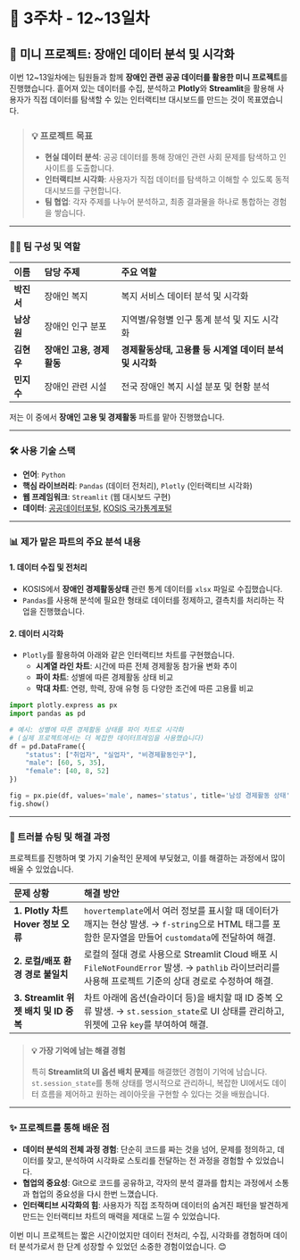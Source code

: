 # 📅 3주차 - 12~13일차

## 🚀 미니 프로젝트: 장애인 데이터 분석 및 시각화

이번 12~13일차에는 팀원들과 함께 **장애인 관련 공공 데이터를 활용한 미니 프로젝트**를 진행했습니다. 흩어져 있는 데이터를 수집, 분석하고 **Plotly**와 **Streamlit**을 활용해 사용자가 직접 데이터를 탐색할 수 있는 인터랙티브 대시보드를 만드는 것이 목표였습니다.

> ### 💡 프로젝트 목표
> - **현실 데이터 분석**: 공공 데이터를 통해 장애인 관련 사회 문제를 탐색하고 인사이트를 도출합니다.
> - **인터랙티브 시각화**: 사용자가 직접 데이터를 탐색하고 이해할 수 있도록 동적 대시보드를 구현합니다.
> - **팀 협업**: 각자 주제를 나누어 분석하고, 최종 결과물을 하나로 통합하는 경험을 쌓습니다.

---

### 🧑‍💻 팀 구성 및 역할

| 이름 | 담당 주제 | 주요 역할 |
| :--- | :--- | :--- |
| **박진서** | 장애인 복지 | 복지 서비스 데이터 분석 및 시각화 |
| **남상원** | 장애인 인구 분포 | 지역별/유형별 인구 통계 분석 및 지도 시각화 |
| **김현우** | **장애인 고용, 경제활동** | **경제활동상태, 고용률 등 시계열 데이터 분석 및 시각화** |
| **민지수** | 장애인 관련 시설 | 전국 장애인 복지 시설 분포 및 현황 분석 |

저는 이 중에서 **장애인 고용 및 경제활동** 파트를 맡아 진행했습니다.

---

### 🛠️ 사용 기술 스택

- **언어**: `Python`
- **핵심 라이브러리**: `Pandas` (데이터 전처리), `Plotly` (인터랙티브 시각화)
- **웹 프레임워크**: `Streamlit` (웹 대시보드 구현)
- **데이터**: [공공데이터포털](https://www.data.go.kr/), [KOSIS 국가통계포털](https://kosis.kr/)

---

### 📊 제가 맡은 파트의 주요 분석 내용

#### 1. 데이터 수집 및 전처리
- KOSIS에서 **장애인 경제활동상태** 관련 통계 데이터를 `xlsx` 파일로 수집했습니다.
- `Pandas`를 사용해 분석에 필요한 형태로 데이터를 정제하고, 결측치를 처리하는 작업을 진행했습니다.

#### 2. 데이터 시각화
- `Plotly`를 활용하여 아래와 같은 인터랙티브 차트를 구현했습니다.
  - **시계열 라인 차트**: 시간에 따른 전체 경제활동 참가율 변화 추이
  - **파이 차트**: 성별에 따른 경제활동 상태 비교
  - **막대 차트**: 연령, 학력, 장애 유형 등 다양한 조건에 따른 고용률 비교

```python
import plotly.express as px
import pandas as pd

# 예시: 성별에 따른 경제활동 상태를 파이 차트로 시각화
# (실제 프로젝트에서는 더 복잡한 데이터프레임을 사용했습니다)
df = pd.DataFrame({
    "status": ["취업자", "실업자", "비경제활동인구"],
    "male": [60, 5, 35],
    "female": [40, 8, 52]
})

fig = px.pie(df, values='male', names='status', title='남성 경제활동 상태')
fig.show()
```

---

### 🤯 트러블 슈팅 및 해결 과정

프로젝트를 진행하며 몇 가지 기술적인 문제에 부딪혔고, 이를 해결하는 과정에서 많이 배울 수 있었습니다.

| 문제 상황 | 해결 방안 |
| :--- | :--- |
| **1. Plotly 차트 Hover 정보 오류** | `hovertemplate`에서 여러 정보를 표시할 때 데이터가 깨지는 현상 발생. → `f-string`으로 HTML 태그를 포함한 문자열을 만들어 `customdata`에 전달하여 해결. |
| **2. 로컬/배포 환경 경로 불일치** | 로컬의 절대 경로 사용으로 Streamlit Cloud 배포 시 `FileNotFoundError` 발생. → `pathlib` 라이브러리를 사용해 프로젝트 기준의 상대 경로로 수정하여 해결. |
| **3. Streamlit 위젯 배치 및 ID 중복** | 차트 아래에 옵션(슬라이더 등)을 배치할 때 ID 중복 오류 발생. → `st.session_state`로 UI 상태를 관리하고, 위젯에 고유 `key`를 부여하여 해결. |

> #### 💡 가장 기억에 남는 해결 경험
> 특히 **Streamlit의 UI 옵션 배치 문제**를 해결했던 경험이 기억에 남습니다. `st.session_state`를 통해 상태를 명시적으로 관리하니, 복잡한 UI에서도 데이터 흐름을 제어하고 원하는 레이아웃을 구현할 수 있다는 것을 배웠습니다.

---

### ✨ 프로젝트를 통해 배운 점

- **데이터 분석의 전체 과정 경험**: 단순히 코드를 짜는 것을 넘어, 문제를 정의하고, 데이터를 찾고, 분석하여 시각화로 스토리를 전달하는 전 과정을 경험할 수 있었습니다.
- **협업의 중요성**: Git으로 코드를 공유하고, 각자의 분석 결과를 합치는 과정에서 소통과 협업의 중요성을 다시 한번 느꼈습니다.
- **인터랙티브 시각화의 힘**: 사용자가 직접 조작하며 데이터의 숨겨진 패턴을 발견하게 만드는 인터랙티브 차트의 매력을 제대로 느낄 수 있었습니다.

이번 미니 프로젝트는 짧은 시간이었지만 데이터 전처리, 수집, 시각화를 경험하며 데이터 분석가로서 한 단계 성장할 수 있었던 소중한 경험이었습니다. 😊
